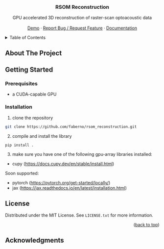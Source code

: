 
<a id="readme-top"></a>
<!--
README Template from: https://github.com/othneildrew/Best-README-Template
-->

<!-- PROJECT LOGO -->
<br />
<div align="center">
<!--   <a>
    <img src="https://github.com/faberno/vessel_voxelizer/blob/main/files/logo.svg" alt="Logo" width="1000" height="100">
  </a>
 -->
  <h3 align="center">RSOM Reconstruction</h3>

  <p align="center">
    GPU accelerated 3D reconstruction of raster-scan optoacoustic data
    <br /><br />
    <a href="example/example.ipynb">Demo</a>
    ·
    <a href="https://github.com/faberno/vessel_voxelizer/issues">Report Bug / Request Feature</a>
    ·
    <a href="https://github.com/faberno/vessel_voxelizer/issues">Documentation</a>
  </p>
</div>



<!-- TABLE OF CONTENTS -->
<details>
  <summary>Table of Contents</summary>
  <ol>
    <li>
      <a href="#about-the-project">About The Project</a>
    </li>
    <li>
      <a href="#getting-started">Getting Started</a>
      <ul>
        <li><a href="#prerequisites">Prerequisites</a></li>
        <li><a href="#installation">Installation</a></li>
      </ul>
    </li>
    <li>
      <a href="#documentation">Documentation</a>
      <ul>
        <li><a href="#API">Installation</a></li>
        <li><a href="#API">Example</a></li>
      </ul>
    </li>
    <li><a href="#license">License</a></li>
    <li><a href="#acknowledgments">Acknowledgments</a></li>
  </ol>
</details>



<!-- ABOUT THE PROJECT -->
## About The Project

<!-- GETTING STARTED -->
## Getting Started

### Prerequisites
- a CUDA-capable GPU

### Installation
1) clone the repository
```bash
git clone https://github.com/faberno/rsom_reconstruction.git
```
2) compile and install the library
```bash
pip install .
```
3) make sure you have one of the following gpu-array libraries installed:
- cupy (https://docs.cupy.dev/en/stable/install.html)

Soon supported: 

- pytorch (https://pytorch.org/get-started/locally/)
- jax (https://jax.readthedocs.io/en/latest/installation.html)

<!-- LICENSE -->
## License

Distributed under the MIT License. See `LICENSE.txt` for more information.

<p align="right">(<a href="#readme-top">back to top</a>)</p>


<!-- ACKNOWLEDGMENTS -->
## Acknowledgments


